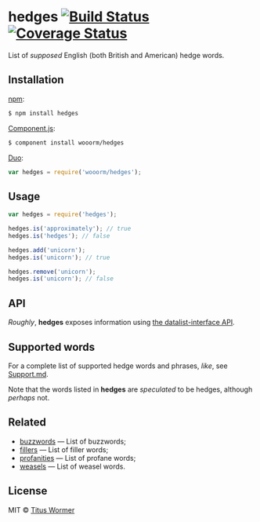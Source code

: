 # hedges [![Build Status](https://img.shields.io/travis/wooorm/hedges.svg?style=flat)](https://travis-ci.org/wooorm/hedges) [![Coverage Status](https://img.shields.io/coveralls/wooorm/hedges.svg?style=flat)](https://coveralls.io/r/wooorm/hedges?branch=master)

List of _supposed_ English (both British and American) hedge words.

## Installation

[npm](https://docs.npmjs.com/cli/install):

```bash
$ npm install hedges
```

[Component.js](https://github.com/componentjs/component):

```bash
$ component install wooorm/hedges
```

[Duo](http://duojs.org/#getting-started):

```javascript
var hedges = require('wooorm/hedges');
```

## Usage

```javascript
var hedges = require('hedges');

hedges.is('approximately'); // true
hedges.is('hedges'); // false

hedges.add('unicorn');
hedges.is('unicorn'); // true

hedges.remove('unicorn');
hedges.is('unicorn'); // false
```

## API

_Roughly_, **hedges** exposes information using [the datalist-interface API](https://github.com/wooorm/datalist-interface#api).

## Supported words

For a complete list of supported hedge words and phrases, _like_, see [Support.md](Support.md).

Note that the words listed in **hedges** are _speculated_ to be hedges, although _perhaps_ not.

## Related

- [buzzwords](https://github.com/wooorm/buzzwords) — List of buzzwords;
- [fillers](https://github.com/wooorm/fillers) — List of filler words;
- [profanities](https://github.com/wooorm/profanities) — List of profane words;
- [weasels](https://github.com/wooorm/weasels) — List of weasel words.

## License

MIT © [Titus Wormer](http://wooorm.com)
